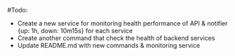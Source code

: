 #Todo:

- Create a new service for monitoring health performance of API & notifier
{up: 1h, down: 10m15s} for each service
- Create another command that check the health of backend services
- Update README.md with new commands & monitoring service
